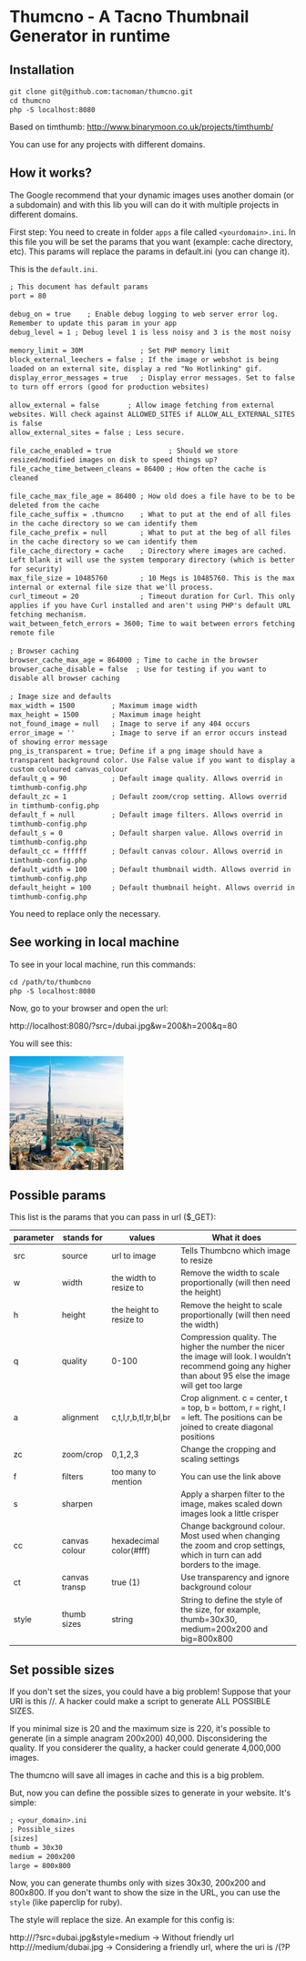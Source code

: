 Thumcno - A Tacno Thumbnail Generator in runtime
=================

## Installation

```
git clone git@github.com:tacnoman/thumcno.git
cd thumcno
php -S localhost:8080
```

Based on timthumb:
http://www.binarymoon.co.uk/projects/timthumb/

You can use for any projects with different domains.

How it works?
------------------

The Google recommend that your dynamic images uses another domain (or a subdomain) and with this lib you will can do it with multiple projects in different domains.

First step:
You need to create in folder `apps` a file called `<yourdomain>.ini`. In this file you will be set the params that you want (example: cache directory, etc).
This params will replace the params in default.ini (you can change it).

This is the `default.ini`.

```
; This document has default params
port = 80

debug_on = true    ; Enable debug logging to web server error log. Remember to update this param in your app
debug_level = 1 ; Debug level 1 is less noisy and 3 is the most noisy

memory_limit = 30M              ; Set PHP memory limit
block_external_leechers = false ; If the image or webshot is being loaded on an external site, display a red "No Hotlinking" gif.
display_error_messages = true   ; Display error messages. Set to false to turn off errors (good for production websites)

allow_external = false       ; Allow image fetching from external websites. Will check against ALLOWED_SITES if ALLOW_ALL_EXTERNAL_SITES is false
allow_external_sites = false ; Less secure.

file_cache_enabled = true              ; Should we store resized/modified images on disk to speed things up?
file_cache_time_between_cleans = 86400 ; How often the cache is cleaned

file_cache_max_file_age = 86400 ; How old does a file have to be to be deleted from the cache
file_cache_suffix = .thumcno    ; What to put at the end of all files in the cache directory so we can identify them
file_cache_prefix = null        ; What to put at the beg of all files in the cache directory so we can identify them
file_cache_directory = cache    ; Directory where images are cached. Left blank it will use the system temporary directory (which is better for security)
max_file_size = 10485760        ; 10 Megs is 10485760. This is the max internal or external file size that we'll process.
curl_timeout = 20               ; Timeout duration for Curl. This only applies if you have Curl installed and aren't using PHP's default URL fetching mechanism.
wait_between_fetch_errors = 3600; Time to wait between errors fetching remote file

; Browser caching
browser_cache_max_age = 864000 ; Time to cache in the browser
browser_cache_disable = false  ; Use for testing if you want to disable all browser caching

; Image size and defaults
max_width = 1500         ; Maximum image width
max_height = 1500        ; Maximum image height
not_found_image = null   ; Image to serve if any 404 occurs
error_image = ''         ; Image to serve if an error occurs instead of showing error message
png_is_transparent = true; Define if a png image should have a transparent background color. Use False value if you want to display a custom coloured canvas_colour
default_q = 90           ; Default image quality. Allows overrid in timthumb-config.php
default_zc = 1           ; Default zoom/crop setting. Allows overrid in timthumb-config.php
default_f = null         ; Default image filters. Allows overrid in timthumb-config.php
default_s = 0            ; Default sharpen value. Allows overrid in timthumb-config.php
default_cc = ffffff      ; Default canvas colour. Allows overrid in timthumb-config.php
default_width = 100      ; Default thumbnail width. Allows overrid in timthumb-config.php
default_height = 100     ; Default thumbnail height. Allows overrid in timthumb-config.php
```

You need to replace only the necessary.

See working in local machine
----------------------------

To see in your local machine, run this commands:

```
cd /path/to/thumbcno
php -S localhost:8080
```

Now, go to your browser and open the url:

http://localhost:8080/?src=/dubai.jpg&w=200&h=200&q=80

You will see this:


![dubai thumb](./example_image/thumbnail.jpg)

Possible params
-------------------

This list is the params that you can pass in url ($_GET):


| parameter | stands for    | values                  | What it does                                                                                                                                                    |
|-----------|---------------|-------------------------|-----------------------------------------------------------------------------------------------------------------------------------------------------------------|
| src       | source        | url to image            | Tells Thumbcno which image to resize                                                                                                                            |
| w         | width         | the width to resize to  | Remove the width to scale proportionally (will then need the height)                                                                                            |
| h         | height        | the height to resize to | Remove the height to scale proportionally (will then need the width)                                                                                            |
| q         | quality       | 0-100                   | Compression quality. The higher the number the nicer the image will look. I wouldn’t recommend going any higher than about 95 else the image will get too large |
| a         | alignment     | c,t,l,r,b,tl,tr,bl,br   | Crop alignment. c = center, t = top, b = bottom, r = right, l = left. The positions can be joined to create diagonal positions                                  |
| zc        | zoom/crop     | 0,1,2,3                 | Change the cropping and scaling settings                                                                                                                        |
| f         | filters       | too many to mention     | You can use the link above                                                                                                                                      |
| s         | sharpen       |                         | Apply a sharpen filter to the image, makes scaled down images look a little crisper                                                                             |
| cc        | canvas colour | hexadecimal color(#fff) | Change background colour. Most used when changing the zoom and crop settings, which in turn can add borders to the image.                                       |
| ct        | canvas transp | true (1)                | Use transparency and ignore background colour                                                                                                                   |
| style     | thumb sizes   | string                  | String to define the style of the size, for example, thumb=30x30, medium=200x200 and big=800x800                                                                |


Set possible sizes
-------------------

If you don't set the sizes, you could have a big problem!
Suppose that your URI is this <w>/<h>/<src>. A hacker could make a script to generate ALL POSSIBLE SIZES.

If you minimal size is 20 and the maximum size is 220, it's possible to generate (in a simple anagram 200x200) 40,000.
Disconsidering the quality. If you considerer the quality, a hacker could generate 4,000,000 images.

The thumcno will save all images in cache and this is a big problem.

But, now you can define the possible sizes to generate in your website. It's simple:

```
; <your_domain>.ini
; Possible_sizes
[sizes]
thumb = 30x30
medium = 200x200
large = 800x800
```

Now, you can generate thumbs only with sizes 30x30, 200x200 and 800x800.
If you don't want to show the size in the URL, you can use the `style` (like paperclip for ruby).

The style will replace the size. An example for this config is:

http://<domain>/?src=dubai.jpg&style=medium -> Without friendly url
http://<domain>/medium/dubai.jpg            -> Considering a friendly url, where the uri is /(?P<style>\w+)/(?P<src>(\w|-|\.)+)


Possible strategy
-------------------

Suppose that you have 3 projects (ex: project01, project02 and project03) with the urls http://project01.com, http://project02.com and http://project03.com.
All projects have a subdirectory called /uploads/ with the dynamic images.

You can make this steps:

First: Create files `i.project01.com.ini`, `i.project02.com.ini` and `i.project03.com.ini` in /apps directory.
Second: Use this params for each ini file.

```
port 80
file_cache_suffix = .project0<id>
file_cache_directory = cache
path_images = project_images_0<id>
```

Third: Create symbolic links to this folders:

```
ln -s /path/to/project<id>/uploads /path/to/thumbcno/project<id>
```

Fourth: Set your nginx/apache to root thumbcno project and try the url:

Ex: http://i.project01.com?src=images/dubai.jpg&width=300&h=300

URL Friendly (BETA)
---------------

If you want to use friendly urls, you can set the params in your .ini file passing the URLS params. (You must know abour regex)
The param is `route` and you can use the same url params in this format:

```
(?P<name_of_param>\regex)
ex: (?P<w>\d+) -> Regex for para w (width) accepting only integers values

Another example:
^\/(?P<w>\d+)x(?P<h>\d+)\/(?P<q>\d{1,3})\/?
/<width>x<height>/<quality>/?src=example_images/dubai.jpg

Ps: If you doesn't set any params in your regex, you can pass like $_GET param.
Ps2: If you are running in the terminal cli (php -S localhost:8080) you cannot see with the param "src".
```

Bugs
---------------

Send-me an email: < renatocassino@gmail.com >.